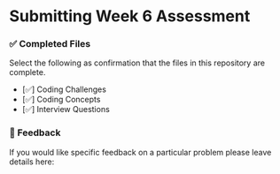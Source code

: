 # Submitting Week 6 Assessment

### ✅ Completed Files

Select the following as confirmation that the files in this repository are complete.

- [✅] Coding Challenges
- [✅] Coding Concepts
- [✅] Interview Questions

### 📝 Feedback

If you would like specific feedback on a particular problem please leave details here:
